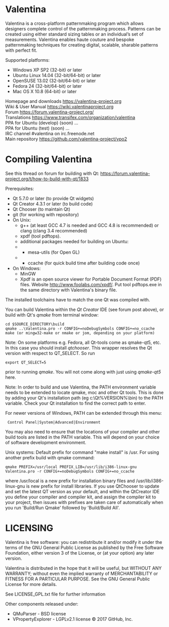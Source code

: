 Valentina
=========
Valentina is a cross-platform patternmaking program which allows designers complete control of the patternmaking process. Patterns can be created using either standard sizing tables or an individual’s set of measurements. Valentina enables haute couture and bespoke patternmaking techniques for creating digital, scalable, sharable patterns with perfect fit. 

Supported platforms:  
   * Windows XP SP2 (32-bit) or later   
   * Ubuntu Linux 14.04 (32-bit/64-bit) or later   
   * OpenSUSE 13.02 (32-bit/64-bit) or later   
   * Fedora 24 (32-bit/64-bit) or later    
   * Mac OS X 10.8 (64-bit) or later  

Homepage and downloads     https://valentina-project.org   
Wiki & User Manual         https://wiki.valentinaproject.org    
Forum                      https://forum.valentina-project.org/       
Translations               https://www.transifex.com/organization/valentina   
PPA for Ubuntu (develop)   (soon) ...    
PPA for Ubuntu (test)      (soon) ...    
IRC channel                #valentina on irc.freenode.net  
Main repository            https://github.com/valentina-project/vpo2    

Compiling Valentina
====================
See this thread on forum for building with Qt: https://forum.valentina-project.org/t/how-to-build-with-qt/1833  

Prerequisites:   
   * Qt 5.7.0 or later (to provide Qt widgets)
   * Qt Creator 4.3.1 or later (to build code)
   * Qt Chooser (to maintain Qt)
   * git (for working with repository)   
   * On Unix:     
     - g++ (at least GCC 4.7 is needed and GCC 4.8 is recommended) or
       clang (clang 3.4 recommended)
     - xpdf (tool pdftops). 
     - additional packages needed for building on Ubuntu: 
     - - mesa-utils (for Open GL)
     - - ccache (for quick build time after building code once)
   * On Windows:   
     - MinGW  
     - Xpdf is an open source viewer for Portable Document Format (PDF) 
     files. Website http://www.foolabs.com/xpdf/. Put tool pdftops.exe 
     in the same directory with Valentina's binary file.

The installed toolchains have to match the one Qt was compiled with.

You can build Valentina within the <em>Qt Creator</em> IDE (see forum post above), or build with Qt's <em>qmake</em> from terminal window:

    cd $SOURCE_DIRECTORY\build
    qmake ..\Valentina.pro -r CONFIG+=noDebugSymbols CONFIG+=no_ccache
    make (or mingw32-make or nmake or jom, depending on your platform)

Note: On some platforms e.g. Fedora, all Qt-tools come as qmake-qt5, etc. In this case you should install <em>qtchooser</em>. This wrapper resolves the Qt version with respect to QT_SELECT. So run 

    export QT_SELECT=5

prior to running <em>qmake</em>. You will not come along with just using <em>qmake-qt5</em> here.

Note: In order to build and use Valentina, the PATH environment variable needs to be extended to locate qmake, moc and other Qt tools. This is done by adding your Qt's installation path (eg c:\Qt\%VERSION%\bin) to the PATH variable. Check your Qt installation to find the correct path to enter. 

For newer versions of Windows, PATH can be extended through this menu:

     Control Panel|System|Advanced|Environment

You may also need to ensure that the locations of your compiler and other build tools are listed in the PATH variable. This will depend on your choice of software development environment.

Unix systems:
Default prefix for command "make install" is /usr. For using another prefix build with qmake command:

    qmake PREFIX=/usr/local PREFIX_LIB=/usr/lib/i386-linux-gnu Valentina.pro -r CONFIG+=noDebugSymbols CONFIG+=no_ccache

where /usr/local is a new prefix for installation binary files and /usr/lib/i386-linux-gnu is new prefix for install libraries.
If you use QtChooser to update and set the latest QT version as your default, and within the QtCreator IDE you define your compiler and compiler kit, and assign the compiler kit to your project, then issues with prefixes are taken care of automatically when you run 'Build/Run Qmake' followed by 'Build/Build All'.

LICENSING
==========
Valentina is free software: you can redistribute it and/or modify
it under the terms of the GNU General Public License as published by
the Free Software Foundation, either version 3 of the License, or
(at your option) any later version.

Valentina is distributed in the hope that it will be useful,
but WITHOUT ANY WARRANTY; without even the implied warranty of
MERCHANTABILITY or FITNESS FOR A PARTICULAR PURPOSE.  See the
GNU General Public License for more details.

See LICENSE_GPL.txt file for further information

Other components released under:
* QMuParser - BSD license
* VPropertyExplorer - LGPLv2.1 license
© 2017 GitHub, Inc.

